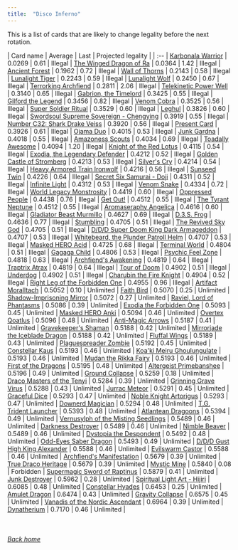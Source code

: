 ```yaml
---
title:  "Disco Inferno"
---
```


This is a list of cards that are likely to change legality before the next rotation.

| Card name | Average | Last | Projected legality |
| :-- |
[Karbonala Warrior](https://db.ygoprodeck.com/card/?search=Karbonala%20Warrior) | 0.0269 | 0.61 | Illegal |
[The Winged Dragon of Ra](https://db.ygoprodeck.com/card/?search=The%20Winged%20Dragon%20of%20Ra) | 0.0364 | 1.42 | Illegal |
[Ancient Forest](https://db.ygoprodeck.com/card/?search=Ancient%20Forest) | 0.1962 | 0.72 | Illegal |
[Wall of Thorns](https://db.ygoprodeck.com/card/?search=Wall%20of%20Thorns) | 0.2143 | 0.58 | Illegal |
[Lunalight Tiger](https://db.ygoprodeck.com/card/?search=Lunalight%20Tiger) | 0.2243 | 0.59 | Illegal |
[Lunalight Wolf](https://db.ygoprodeck.com/card/?search=Lunalight%20Wolf) | 0.2450 | 0.67 | Illegal |
[Terrorking Archfiend](https://db.ygoprodeck.com/card/?search=Terrorking%20Archfiend) | 0.2811 | 2.06 | Illegal |
[Telekinetic Power Well](https://db.ygoprodeck.com/card/?search=Telekinetic%20Power%20Well) | 0.3140 | 0.65 | Illegal |
[Gabrion, the Timelord](https://db.ygoprodeck.com/card/?search=Gabrion,%20the%20Timelord) | 0.3425 | 0.55 | Illegal |
[Gilford the Legend](https://db.ygoprodeck.com/card/?search=Gilford%20the%20Legend) | 0.3456 | 0.82 | Illegal |
[Venom Cobra](https://db.ygoprodeck.com/card/?search=Venom%20Cobra) | 0.3525 | 0.56 | Illegal |
[Super Soldier Ritual](https://db.ygoprodeck.com/card/?search=Super%20Soldier%20Ritual) | 0.3529 | 0.60 | Illegal |
[Leghul](https://db.ygoprodeck.com/card/?search=Leghul) | 0.3826 | 0.60 | Illegal |
[Swordsoul Supreme Sovereign - Chengying](https://db.ygoprodeck.com/card/?search=Swordsoul%20Supreme%20Sovereign%20-%20Chengying) | 0.3919 | 0.55 | Illegal |
[Number C32: Shark Drake Veiss](https://db.ygoprodeck.com/card/?search=Number%20C32:%20Shark%20Drake%20Veiss) | 0.3920 | 0.56 | Illegal |
[Present Card](https://db.ygoprodeck.com/card/?search=Present%20Card) | 0.3926 | 0.61 | Illegal |
[Ojama Duo](https://db.ygoprodeck.com/card/?search=Ojama%20Duo) | 0.4015 | 0.53 | Illegal |
[Junk Gardna](https://db.ygoprodeck.com/card/?search=Junk%20Gardna) | 0.4018 | 0.55 | Illegal |
[Amazoness Scouts](https://db.ygoprodeck.com/card/?search=Amazoness%20Scouts) | 0.4034 | 0.69 | Illegal |
[Toadally Awesome](https://db.ygoprodeck.com/card/?search=Toadally%20Awesome) | 0.4094 | 1.20 | Illegal |
[Knight of the Red Lotus](https://db.ygoprodeck.com/card/?search=Knight%20of%20the%20Red%20Lotus) | 0.4115 | 0.54 | Illegal |
[Exodia, the Legendary Defender](https://db.ygoprodeck.com/card/?search=Exodia,%20the%20Legendary%20Defender) | 0.4212 | 0.52 | Illegal |
[Golden Castle of Stromberg](https://db.ygoprodeck.com/card/?search=Golden%20Castle%20of%20Stromberg) | 0.4213 | 0.53 | Illegal |
[Silver's Cry](https://db.ygoprodeck.com/card/?search=Silver's%20Cry) | 0.4214 | 0.54 | Illegal |
[Heavy Armored Train Ironwolf](https://db.ygoprodeck.com/card/?search=Heavy%20Armored%20Train%20Ironwolf) | 0.4216 | 0.56 | Illegal |
[Sunseed Twin](https://db.ygoprodeck.com/card/?search=Sunseed%20Twin) | 0.4226 | 0.64 | Illegal |
[Secret Six Samurai - Doji](https://db.ygoprodeck.com/card/?search=Secret%20Six%20Samurai%20-%20Doji) | 0.4311 | 0.52 | Illegal |
[Infinite Light](https://db.ygoprodeck.com/card/?search=Infinite%20Light) | 0.4312 | 0.53 | Illegal |
[Venom Snake](https://db.ygoprodeck.com/card/?search=Venom%20Snake) | 0.4334 | 0.72 | Illegal |
[World Legacy Monstrosity](https://db.ygoprodeck.com/card/?search=World%20Legacy%20Monstrosity) | 0.4419 | 0.60 | Illegal |
[Oppressed People](https://db.ygoprodeck.com/card/?search=Oppressed%20People) | 0.4438 | 0.76 | Illegal |
[Get Out!](https://db.ygoprodeck.com/card/?search=Get%20Out!) | 0.4512 | 0.55 | Illegal |
[The Tyrant Neptune](https://db.ygoprodeck.com/card/?search=The%20Tyrant%20Neptune) | 0.4512 | 0.55 | Illegal |
[Aromaseraphy Angelica](https://db.ygoprodeck.com/card/?search=Aromaseraphy%20Angelica) | 0.4616 | 0.60 | Illegal |
[Gladiator Beast Murmillo](https://db.ygoprodeck.com/card/?search=Gladiator%20Beast%20Murmillo) | 0.4627 | 0.69 | Illegal |
[D.3.S. Frog](https://db.ygoprodeck.com/card/?search=D.3.S.%20Frog) | 0.4636 | 0.77 | Illegal |
[Stumbling](https://db.ygoprodeck.com/card/?search=Stumbling) | 0.4705 | 0.51 | Illegal |
[The Revived Sky God](https://db.ygoprodeck.com/card/?search=The%20Revived%20Sky%20God) | 0.4705 | 0.51 | Illegal |
[D/D/D Super Doom King Dark Armageddon](https://db.ygoprodeck.com/card/?search=D/D/D%20Super%20Doom%20King%20Dark%20Armageddon) | 0.4707 | 0.53 | Illegal |
[Whitebeard, the Plunder Patroll Helm](https://db.ygoprodeck.com/card/?search=Whitebeard,%20the%20Plunder%20Patroll%20Helm) | 0.4707 | 0.53 | Illegal |
[Masked HERO Acid](https://db.ygoprodeck.com/card/?search=Masked%20HERO%20Acid) | 0.4725 | 0.68 | Illegal |
[Terminal World](https://db.ygoprodeck.com/card/?search=Terminal%20World) | 0.4804 | 0.51 | Illegal |
[Gagaga Child](https://db.ygoprodeck.com/card/?search=Gagaga%20Child) | 0.4806 | 0.53 | Illegal |
[Psychic Feel Zone](https://db.ygoprodeck.com/card/?search=Psychic%20Feel%20Zone) | 0.4818 | 0.63 | Illegal |
[Archfiend's Awakening](https://db.ygoprodeck.com/card/?search=Archfiend's%20Awakening) | 0.4819 | 0.64 | Illegal |
[Traptrix Atrax](https://db.ygoprodeck.com/card/?search=Traptrix%20Atrax) | 0.4819 | 0.64 | Illegal |
[Tour of Doom](https://db.ygoprodeck.com/card/?search=Tour%20of%20Doom) | 0.4902 | 0.51 | Illegal |
[Underdog](https://db.ygoprodeck.com/card/?search=Underdog) | 0.4902 | 0.51 | Illegal |
[Charubin the Fire Knight](https://db.ygoprodeck.com/card/?search=Charubin%20the%20Fire%20Knight) | 0.4904 | 0.52 | Illegal |
[Right Leg of the Forbidden One](https://db.ygoprodeck.com/card/?search=Right%20Leg%20of%20the%20Forbidden%20One) | 0.4955 | 0.96 | Illegal |
[Artifact Moralltach](https://db.ygoprodeck.com/card/?search=Artifact%20Moralltach) | 0.5052 | 0.10 | Unlimited |
[Faith Bird](https://db.ygoprodeck.com/card/?search=Faith%20Bird) | 0.5070 | 0.25 | Unlimited |
[Shadow-Imprisoning Mirror](https://db.ygoprodeck.com/card/?search=Shadow-Imprisoning%20Mirror) | 0.5072 | 0.27 | Unlimited |
[Raviel, Lord of Phantasms](https://db.ygoprodeck.com/card/?search=Raviel,%20Lord%20of%20Phantasms) | 0.5086 | 0.39 | Unlimited |
[Exodia the Forbidden One](https://db.ygoprodeck.com/card/?search=Exodia%20the%20Forbidden%20One) | 0.5093 | 0.45 | Unlimited |
[Masked HERO Anki](https://db.ygoprodeck.com/card/?search=Masked%20HERO%20Anki) | 0.5094 | 0.46 | Unlimited |
[Overtex Qoatlus](https://db.ygoprodeck.com/card/?search=Overtex%20Qoatlus) | 0.5096 | 0.48 | Unlimited |
[Anti-Magic Arrows](https://db.ygoprodeck.com/card/?search=Anti-Magic%20Arrows) | 0.5187 | 0.41 | Unlimited |
[Gravekeeper's Shaman](https://db.ygoprodeck.com/card/?search=Gravekeeper's%20Shaman) | 0.5188 | 0.42 | Unlimited |
[Mirrorjade the Iceblade Dragon](https://db.ygoprodeck.com/card/?search=Mirrorjade%20the%20Iceblade%20Dragon) | 0.5188 | 0.42 | Unlimited |
[Fluffal Wings](https://db.ygoprodeck.com/card/?search=Fluffal%20Wings) | 0.5189 | 0.43 | Unlimited |
[Plaguespreader Zombie](https://db.ygoprodeck.com/card/?search=Plaguespreader%20Zombie) | 0.5192 | 0.45 | Unlimited |
[Constellar Kaus](https://db.ygoprodeck.com/card/?search=Constellar%20Kaus) | 0.5193 | 0.46 | Unlimited |
[Koa'ki Meiru Ghoulungulate](https://db.ygoprodeck.com/card/?search=Koa'ki%20Meiru%20Ghoulungulate) | 0.5193 | 0.46 | Unlimited |
[Mudan the Rikka Fairy](https://db.ygoprodeck.com/card/?search=Mudan%20the%20Rikka%20Fairy) | 0.5193 | 0.46 | Unlimited |
[First of the Dragons](https://db.ygoprodeck.com/card/?search=First%20of%20the%20Dragons) | 0.5195 | 0.48 | Unlimited |
[Altergeist Primebanshee](https://db.ygoprodeck.com/card/?search=Altergeist%20Primebanshee) | 0.5196 | 0.49 | Unlimited |
[Ground Collapse](https://db.ygoprodeck.com/card/?search=Ground%20Collapse) | 0.5259 | 0.18 | Unlimited |
[Draco Masters of the Tenyi](https://db.ygoprodeck.com/card/?search=Draco%20Masters%20of%20the%20Tenyi) | 0.5284 | 0.39 | Unlimited |
[Grinning Grave Virus](https://db.ygoprodeck.com/card/?search=Grinning%20Grave%20Virus) | 0.5288 | 0.43 | Unlimited |
[Jurrac Meteor](https://db.ygoprodeck.com/card/?search=Jurrac%20Meteor) | 0.5291 | 0.45 | Unlimited |
[Graceful Dice](https://db.ygoprodeck.com/card/?search=Graceful%20Dice) | 0.5293 | 0.47 | Unlimited |
[Noble Knight Artorigus](https://db.ygoprodeck.com/card/?search=Noble%20Knight%20Artorigus) | 0.5293 | 0.47 | Unlimited |
[Downerd Magician](https://db.ygoprodeck.com/card/?search=Downerd%20Magician) | 0.5294 | 0.48 | Unlimited |
[T.G. Trident Launcher](https://db.ygoprodeck.com/card/?search=T.G.%20Trident%20Launcher) | 0.5393 | 0.48 | Unlimited |
[Atlantean Dragoons](https://db.ygoprodeck.com/card/?search=Atlantean%20Dragoons) | 0.5394 | 0.49 | Unlimited |
[Vernusylph of the Misting Seedlings](https://db.ygoprodeck.com/card/?search=Vernusylph%20of%20the%20Misting%20Seedlings) | 0.5489 | 0.46 | Unlimited |
[Darkness Destroyer](https://db.ygoprodeck.com/card/?search=Darkness%20Destroyer) | 0.5489 | 0.46 | Unlimited |
[Nimble Beaver](https://db.ygoprodeck.com/card/?search=Nimble%20Beaver) | 0.5489 | 0.46 | Unlimited |
[Dystopia the Despondent](https://db.ygoprodeck.com/card/?search=Dystopia%20the%20Despondent) | 0.5492 | 0.48 | Unlimited |
[Odd-Eyes Saber Dragon](https://db.ygoprodeck.com/card/?search=Odd-Eyes%20Saber%20Dragon) | 0.5493 | 0.49 | Unlimited |
[D/D/D Gust High King Alexander](https://db.ygoprodeck.com/card/?search=D/D/D%20Gust%20High%20King%20Alexander) | 0.5588 | 0.46 | Unlimited |
[Evilswarm Castor](https://db.ygoprodeck.com/card/?search=Evilswarm%20Castor) | 0.5588 | 0.46 | Unlimited |
[Archfiend's Manifestation](https://db.ygoprodeck.com/card/?search=Archfiend's%20Manifestation) | 0.5679 | 0.39 | Unlimited |
[True Draco Heritage](https://db.ygoprodeck.com/card/?search=True%20Draco%20Heritage) | 0.5679 | 0.39 | Unlimited |
[Mystic Mine](https://db.ygoprodeck.com/card/?search=Mystic%20Mine) | 0.5840 | 0.08 | Forbidden |
[Supermagic Sword of Raptinus](https://db.ygoprodeck.com/card/?search=Supermagic%20Sword%20of%20Raptinus) | 0.5879 | 0.41 | Unlimited |
[Junk Destroyer](https://db.ygoprodeck.com/card/?search=Junk%20Destroyer) | 0.5962 | 0.28 | Unlimited |
[Spiritual Light Art - Hijiri](https://db.ygoprodeck.com/card/?search=Spiritual%20Light%20Art%20-%20Hijiri) | 0.6085 | 0.48 | Unlimited |
[Constellar Hyades](https://db.ygoprodeck.com/card/?search=Constellar%20Hyades) | 0.6453 | 0.25 | Unlimited |
[Amulet Dragon](https://db.ygoprodeck.com/card/?search=Amulet%20Dragon) | 0.6474 | 0.43 | Unlimited |
[Gravity Collapse](https://db.ygoprodeck.com/card/?search=Gravity%20Collapse) | 0.6575 | 0.45 | Unlimited |
[Vanadis of the Nordic Ascendant](https://db.ygoprodeck.com/card/?search=Vanadis%20of%20the%20Nordic%20Ascendant) | 0.6964 | 0.39 | Unlimited |
[Dynatherium](https://db.ygoprodeck.com/card/?search=Dynatherium) | 0.7170 | 0.46 | Unlimited |

<br>

###### [Back home](index)